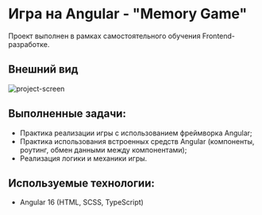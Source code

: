 # Игра на Angular - "Memory Game"

Проект выполнен в рамках самостоятельного обучения Frontend-разработке.

## Внешний вид

![project-screen](project_images.jpg)

## Выполненные задачи:
- Практика реализации игры с использованием фреймворка Angular;
- Практика использования встроенных средств Angular (компоненты, роутинг, обмен данными между компонентами);
- Реализация логики и механики игры.

## Используемые технологии:
* Angular 16 (HTML, SCSS, TypeScript)
